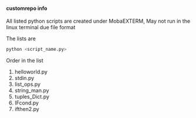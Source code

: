 #### customrepo info

<p>All listed python scripts are created under MobaEXTERM, May not  run in the linux terminal due file format</p>

The lists are 

```bash
python <script_name.py>
```

Order in the list
1. helloworld.py
2. stdin.py
3. list_ops.py
4. string_man.py
5. tuples_Dict.py
6. IFcond.py
6. ifthen2.py
